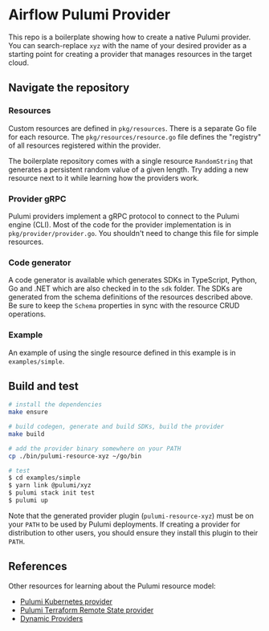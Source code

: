 # Airflow Pulumi Provider

This repo is a boilerplate showing how to create a native Pulumi provider.  You can search-replace `xyz` with the name of your desired provider as a starting point for creating a provider that manages resources in the target cloud.

## Navigate the repository

### Resources

Custom resources are defined in `pkg/resources`. There is a separate Go file for each resource. The `pkg/resources/resource.go` file defines the "registry" of all resources registered within the provider.

The boilerplate repository comes with a single resource `RandomString` that generates a persistent random value of a given length. Try adding a new resource next to it while learning how the providers work.

### Provider gRPC

Pulumi providers implement a gRPC protocol to connect to the Pulumi engine (CLI). Most of the code for the provider implementation is in `pkg/provider/provider.go`. You shouldn't need to change this file for simple resources.

### Code generator

A code generator is available which generates SDKs in TypeScript, Python, Go and .NET which are also checked in to the `sdk` folder. The SDKs are generated from the schema definitions of the resources described above. Be sure to keep the `Schema` properties in sync with the resource CRUD operations.

### Example

An example of using the single resource defined in this example is in `examples/simple`.

## Build and test

```bash
# install the dependencies
make ensure

# build codegen, generate and build SDKs, build the provider
make build

# add the provider binary somewhere on your PATH
cp ./bin/pulumi-resource-xyz ~/go/bin

# test
$ cd examples/simple
$ yarn link @pulumi/xyz
$ pulumi stack init test
$ pulumi up
```

Note that the generated provider plugin (`pulumi-resource-xyz`) must be on your `PATH` to be used by Pulumi deployments.  If creating a provider for distribution to other users, you should ensure they install this plugin to their `PATH`.

## References

Other resources for learning about the Pulumi resource model:
* [Pulumi Kubernetes provider](https://github.com/pulumi/pulumi-kubernetes/blob/master/provider/pkg/provider/provider.go)
* [Pulumi Terraform Remote State provider](https://github.com/pulumi/pulumi-terraform/blob/master/provider/cmd/pulumi-resource-terraform/provider.go)
* [Dynamic Providers](https://www.pulumi.com/docs/intro/concepts/programming-model/#dynamicproviders)

